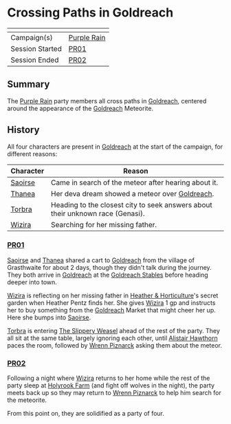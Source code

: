 # Crossing Paths in Goldreach

| []() | |
| --- | --- |
| Campaign(s) | [Purple Rain](../purple-rain.md) |
| Session Started | [PR01](../sessions.md/PR01.md) |
| Session Ended | [PR02](../sessions.md/PR02.md) |

## Summary

The [Purple Rain](../purple-rain.md) party members all cross paths in [Goldreach](../../../astarus/civilisations/kingdom-of-astor/settlements/goldreach/README.md), centered around the appearance of the [Goldreach](../../../astarus/civilisations/kingdom-of-astor/settlements/goldreach/README.md) Meteorite.

## History

All four characters are present in [Goldreach](../../../astarus/civilisations/kingdom-of-astor/settlements/goldreach/README.md) at the start of the campaign, for different reasons:

| Character | Reason |
| --- | --- |
| [Saoirse](../../../astarus/people/saoirse.md) | Came in search of the meteor after hearing about it. |
| [Thanea](../../../astarus/people/thanea.md) | Her deva dream showed a meteor over [Goldreach](../../../astarus/civilisations/kingdom-of-astor/settlements/goldreach/README.md). |
| [Torbra](../../../astarus/people/torbra.md) | Heading to the closest city to seek answers about their unknown race (Genasi). |
| [Wizira](../../../astarus/people/wizira.md) | Searching for her missing father. |

### [PR01](../sessions.md/PR01.md)

[Saoirse](../../../astarus/people/saoirse.md) and [Thanea](../../../astarus/people/thanea.md) shared a cart to [Goldreach](../../../astarus/civilisations/kingdom-of-astor/settlements/goldreach/README.md) from the village of Grasthwaite for about 2 days, though they didn't talk during the journey. They both arrive in [Goldreach](../../../astarus/civilisations/kingdom-of-astor/settlements/goldreach/README.md) at the [Goldreach Stables](../../../astarus/civilisations/kingdom-of-astor/settlements/goldreach/places/goldreach-stables.md) before heading deeper into town.

[Wizira](../../../astarus/people/wizira.md) is reflecting on her missing father in [Heather & Horticulture](../../../astarus/civilisations/kingdom-of-astor/settlements/goldreach/places/heather-and-horticulture.md)'s secret garden when Heather Pentz finds her. She gives [Wizira](../../../astarus/people/wizira.md) 1 gp and instructs her to buy something from the [Goldreach](../../../astarus/civilisations/kingdom-of-astor/settlements/goldreach/README.md) Market that might cheer her up. Here she bumps into [Saoirse](../../../astarus/people/saoirse.md).

[Torbra](../../../astarus/people/torbra.md) is entering [The Slippery Weasel](../../../astarus/civilisations/kingdom-of-astor/settlements/goldreach/places/the-slippery-weasel.md) ahead of the rest of the party. They all sit at the same table, largely ignoring each other, until [Alistair Hawthorn](../../../astarus/people/alistair-hawthorn.md) paces the room, followed by [Wrenn Piznarck](../../../astarus/people/wrenn-piznarck.md) asking them about the meteor.

### [PR02](../sessions.md/PR02.md)

Following a night where [Wizira](../../../astarus/people/wizira.md) returns to her home while the rest of the party sleep at [Holyrook Farm](../../../astarus/civilisations/kingdom-of-astor/settlements/goldreach/places/holyrook-farm.md) (and fight off wolves in the night), the party meets back up so they may return to [Wrenn Piznarck](../../../astarus/people/wrenn-piznarck.md) to help him search for the meteorite.

From this point on, they are solidified as a party of four.
